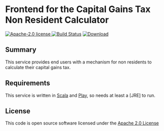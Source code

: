 # Frontend for the Capital Gains Tax Non Resident Calculator

[![Apache-2.0 license](http://img.shields.io/badge/license-Apache-brightgreen.svg)](http://www.apache.org/licenses/LICENSE-2.0.html)[
![Build Status](https://travis-ci.org/hmrc/cgt-calculator-non-resident-frontend.svg?branch=master)](https://travis-ci.org/hmrc/cgt-calculator-non-resident-frontend) [ ![Download](https://api.bintray.com/packages/hmrc/releases/cgt-calculator-non-resident-frontend/images/download.svg) ](https://bintray.com/hmrc/releases/cgt-calculator-non-resident-frontend/_latestVersion)

## Summary

This service provides end users with a mechanism for non residents to calculate their capital gains tax.

## Requirements

This service is written in [Scala](http://www.scala-lang.org/) and [Play](http://playframework.com/), so needs at least a [JRE] to run.

## License

This code is open source software licensed under the [Apache 2.0 License]("http://www.apache.org/licenses/LICENSE-2.0.html")

